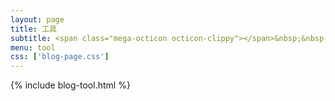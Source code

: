 ```yaml
---
layout: page
title: 工具
subtitle: <span class="mega-octicon octicon-clippy"></span>&nbsp;&nbsp; 想，都是问题；做，才有答案！
menu: tool
css: ['blog-page.css']
---
```

{% include blog-tool.html %}